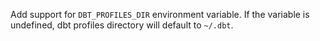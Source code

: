 Add support for `DBT_PROFILES_DIR` environment variable. If the variable is undefined, dbt profiles directory will default to `~/.dbt`.